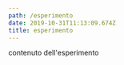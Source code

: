 ```yaml
---
path: /esperimento
date: 2019-10-31T11:13:09.674Z
title: esperimento
---
```

contenuto dell'esperimento
